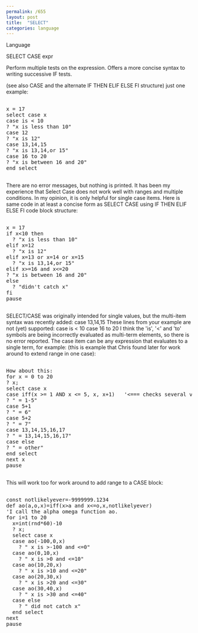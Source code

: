 ```yaml
---
permalink: /655
layout: post
title:  "SELECT"
categories: language
---
```

Language

SELECT CASE expr

Perform multiple tests on the expression. Offers a more concise syntax to writing successive IF tests.

(see also CASE and the alternate IF THEN ELIF ELSE FI structure)
just one example:
<pre>

x = 17
select case x
case is < 10
? "x is less than 10"
case 12
? "x is 12"
case 13,14,15
? "x is 13,14,or 15"
case 16 to 20
? "x is between 16 and 20"
end select

</pre>

There are no error messages, but nothing is printed.
It has been my experience that Select Case does not work well with ranges and multiple conditions.
In my opinion, it is only helpful for single case items.
Here is same code in at least a concise form as SELECT CASE using IF THEN ELIF ELSE FI code block structure:
<pre>

x = 17
if x<10 then
  ? "x is less than 10"
elif x=12
  ? "x is 12"
elif x=13 or x=14 or x=15
  ? "x is 13,14,or 15"
elif x>=16 and x<=20
? "x is between 16 and 20"
else
  ? "didn't catch x"
fi
pause

</pre>

SELECT/CASE was originally intended for single values, but the multi-item syntax was recently added:
case 13,14,15
These lines from your example are not (yet) supported:
case is < 10
case 16 to 20
I think the 'is', '<' and 'to' symbols are being incorrectly evaluated as multi-term elements, so there is no error reported.
The case item can be any expression that evaluates to a single term, for example:
(this is example that Chris found later for work around to extend range in one case):
<pre>

How about this:
for x = 0 to 20
? x;
select case x
case iff(x >= 1 AND x <= 5, x, x+1)   '<=== checks several values, a range from 1 to 5
? " = 1-5"
case 5+1
? " = 6"
case 5+2
? " = 7"
case 13,14,15,16,17
? " = 13,14,15,16,17"
case else
? " = other"
end select
next x
pause

</pre>

This will work too for work around to add range to a CASE block:
<pre>

const notlikelyever=-9999999.1234
def ao(a,o,x)=iff(x>a and x<=o,x,notlikelyever)
'I call the alpha omega function ao.
for i=1 to 20
  x=int(rnd*60)-10
  ? x;
  select case x
  case ao(-100,0,x)
    ? " x is >-100 and <=0"
  case ao(0,10,x)
    ? " x is >0 and <=10"
  case ao(10,20,x)
    ? " x is >10 and <=20"
  case ao(20,30,x)
    ? " x is >20 and <=30"
  case ao(30,40,x)
    ? " x is >30 and <=40"
  case else
    ? " did not catch x"
  end select
next
pause

</pre>

